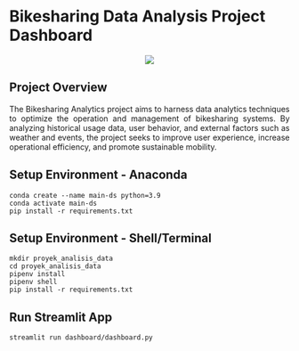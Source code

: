 # Bikesharing Data Analysis Project Dashboard

<div align="center">
    <img src="https://streamlit.io/images/brand/streamlit-logo-primary-colormark-lighttext.png"/>
</div>


## Project Overview
<p align="justify">
    The Bikesharing Analytics project aims to harness data analytics techniques to optimize the operation and management of bikesharing systems. By analyzing historical usage data, user behavior, and external factors such as weather and events, the project seeks to improve user experience, increase operational efficiency, and promote sustainable mobility.
</p>

## Setup Environment - Anaconda
```
conda create --name main-ds python=3.9
conda activate main-ds
pip install -r requirements.txt
```

## Setup Environment - Shell/Terminal
```
mkdir proyek_analisis_data
cd proyek_analisis_data
pipenv install
pipenv shell
pip install -r requirements.txt
```

## Run Streamlit App
```
streamlit run dashboard/dashboard.py
```
